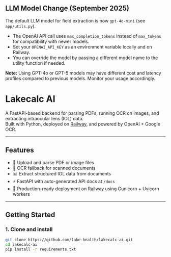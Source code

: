 ## LLM Model Change (September 2025)

The default LLM model for field extraction is now `gpt-4o-mini` (see `app/utils.py`).

- The OpenAI API call uses `max_completion_tokens` instead of `max_tokens` for compatibility with newer models.
- Set your `OPENAI_API_KEY` as an environment variable locally and on Railway.
- You can override the model by passing a different model name to the utility function if needed.

**Note:** Using GPT-4o or GPT-5 models may have different cost and latency profiles compared to previous models. Monitor your usage accordingly.
# Lakecalc AI

A FastAPI-based backend for parsing PDFs, running OCR on images, and extracting intraocular lens (IOL) data.  
Built with Python, deployed on [Railway](https://railway.app), and powered by OpenAI + Google OCR.

---

## Features
- 📄 Upload and parse PDF or image files
- 🔎 OCR fallback for scanned documents
- 📊 Extract structured IOL data from documents
- ⚡ FastAPI with auto-generated API docs at `/docs`
- 🚀 Production-ready deployment on Railway using Gunicorn + Uvicorn workers

---

## Getting Started

### 1. Clone and install
```bash
git clone https://github.com/lake-health/lakecalc-ai.git
cd lakecalc-ai
pip install -r requirements.txt
